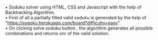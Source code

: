 • Soduku solver using HTML, CSS and Javascript with the help of
Backtracking Algorithm. <br>
• First of all a partially filled valid soduku is generated by the help of "https://sugoku.herokuapp.com/board?difficulty=easy". <br>
• On clicking solve soduku button , the algorithm generates all possible combinations
and returns onr of the valid solution.
